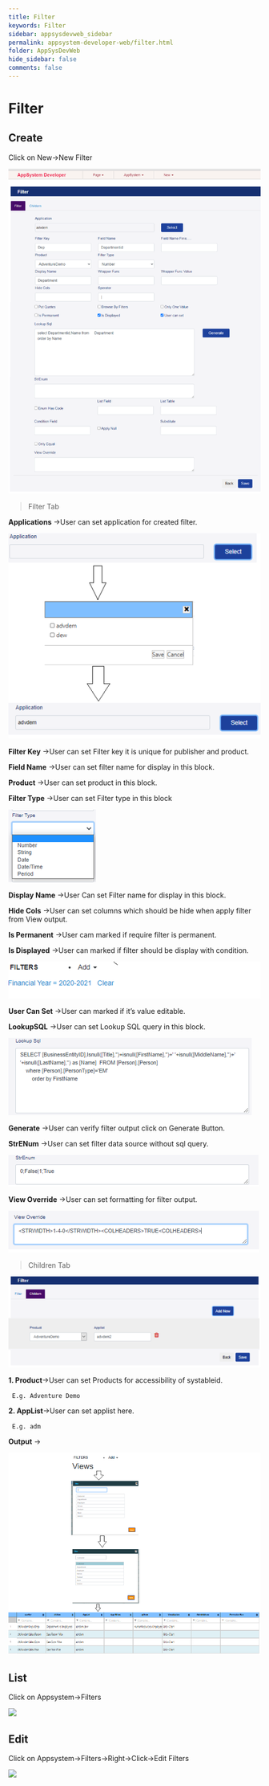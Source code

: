 ```yaml
---
title: Filter
keywords: Filter
sidebar: appsysdevweb_sidebar
permalink: appsystem-developer-web/filter.html
folder: AppSysDevWeb
hide_sidebar: false
comments: false
---
```



# Filter

## Create

Click on New->New Filter

![](/images/filterweb.png)

>Filter Tab

**Applications** ->User can set application for created filter.

![](/images/filterappweb.png)

**Filter Key** ->User can set Filter key it is unique for publisher and product.

**Field Name** ->User can set filter name for display in this block.

**Product** ->User can set product in this block.

**Filter Type** ->User can set Filter type in this block

![](/images/filtertypeweb.png)

**Display Name** ->User Can set Filter name for display in this block.

**Hide Cols** ->User can set columns which should be hide when apply filter from View output.

**Is Permanent** ->User cam marked if require filter is permanent.

**Is Displayed** ->User can marked if filter should be display with condition.

![](/images/filterisdisplayedweb.png)

**User Can Set** ->User can marked if it’s value editable.

**LookupSQL** ->User can set Lookup SQL query in this block.

![](/images/lookupsqlweb.png)

**Generate** ->User can verify filter output click on Generate Button.

**StrENum** ->User can set filter data source without sql query.

![](/images/StrENumweb.png)

**View Override** ->User can set formatting for filter output.

![](/images/ViewOverrideweb.png)

> Children Tab

![](/images/filterchildrentabweb.png)

**1. Product**->User can set Products for accessibility of systableid.

     E.g. Adventure Demo

**2. AppList**->User can set applist here.

     E.g. adm

**Output** ->

![](/images/filteroutputweb.png)


## List

Click on Appsystem->Filters

![](/images/filterlistweb.jpg)

## Edit

Click on Appsystem->Filters->Right->Click->Edit Filters

![](/images/editfilterweb.jpg)
